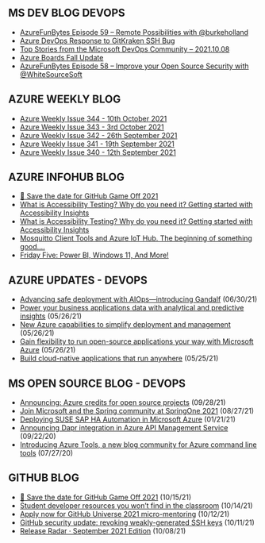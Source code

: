 ## MS DEV BLOG DEVOPS 

<!-- DEVBLOGDEVOPS:START -->
- [AzureFunBytes Episode 59 – Remote Possibilities with @burkeholland](https://devblogs.microsoft.com/devops/azurefunbytes-episode-59-remote-possibilities-with-burkeholland/)
- [Azure DevOps Response to GitKraken SSH Bug](https://devblogs.microsoft.com/devops/azure-devops-response-to-gitkraken-ssh-bug/)
- [Top Stories from the Microsoft DevOps Community – 2021.10.08](https://devblogs.microsoft.com/devops/top-stories-from-the-microsoft-devops-community-2021-10-08/)
- [Azure Boards Fall Update](https://devblogs.microsoft.com/devops/azure-boards-fall-update/)
- [AzureFunBytes Episode 58 – Improve your Open Source Security with @WhiteSourceSoft](https://devblogs.microsoft.com/devops/azurefunbytes-episode-58-improve-your-open-source-security-with-whitesourcesoft/)
<!-- DEVBLOGDEVOPS:END -->


## AZURE WEEKLY BLOG

<!-- AZUREWEEKLY:START -->
- [Azure Weekly Issue 344 - 10th October 2021](https://azureweekly.info/issue-344.html)
- [Azure Weekly Issue 343 - 3rd October 2021](https://azureweekly.info/issue-343.html)
- [Azure Weekly Issue 342 - 26th September 2021](https://azureweekly.info/issue-342.html)
- [Azure Weekly Issue 341 - 19th September 2021](https://azureweekly.info/issue-341.html)
- [Azure Weekly Issue 340 - 12th September 2021](https://azureweekly.info/issue-340.html)
<!-- AZUREWEEKLY:END -->

## AZURE INFOHUB BLOG 

<!-- AZUREINFOHUB:START -->
- [💾 Save the date for GitHub Game Off 2021](https://github.blog/2021-10-15-save-the-date-for-github-game-off-2021/)
- [What is Accessibility Testing? Why do you need it? Getting started with Accessibility Insights](https://techcommunity.microsoft.com/t5/testingspot-blog/what-is-accessibility-testing-why-do-you-need-it-getting-started/ba-p/2850998)
- [What is Accessibility Testing? Why do you need it? Getting started with Accessibility Insights](https://techcommunity.microsoft.com/t5/testingspot-blog/what-is-accessibility-testing-why-do-you-need-it-getting-started/ba-p/2850998)
- [Mosquitto Client Tools and Azure IoT Hub. The beginning of something good....](https://techcommunity.microsoft.com/t5/internet-of-things/mosquitto-client-tools-and-azure-iot-hub-the-beginning-of/ba-p/2824717)
- [Friday Five: Power BI, Windows 11, And More!](https://techcommunity.microsoft.com/t5/microsoft-mvp-award-program-blog/friday-five-power-bi-windows-11-and-more/ba-p/2847851)
<!-- AZUREINFOHUB:END -->


## AZURE UPDATES - DEVOPS 

<!-- AZUREUPDATES:START -->

 - [Advancing safe deployment with AIOps—introducing Gandalf](https://azure.microsoft.com/blog/advancing-safe-deployment-with-aiops-introducing-gandalf/) (06/30/21)
 - [Power your business applications data with analytical and predictive insights](https://azure.microsoft.com/blog/power-your-business-applications-data-with-analytical-and-predictive-insights/) (05/26/21)
 - [New Azure capabilities to simplify deployment and management](https://azure.microsoft.com/blog/new-azure-capabilities-to-simplify-deployment-and-management/) (05/26/21)
 - [Gain flexibility to run open-source applications your way with Microsoft Azure](https://azure.microsoft.com/blog/gain-flexibility-to-run-open-source-applications-your-way-with-microsoft-azure/) (05/26/21)
 - [Build cloud-native applications that run anywhere](https://azure.microsoft.com/blog/build-cloudnative-applications-that-run-anywhere/) (05/25/21)
<!-- AZUREUPDATES:END -->


## MS OPEN SOURCE BLOG - DEVOPS 

<!-- MSOPENSOURCEBLOG:START -->

 - [Announcing: Azure credits for open source projects](https://cloudblogs.microsoft.com/opensource/2021/09/28/announcing-azure-credits-for-open-source-projects/) (09/28/21)
 - [Join Microsoft and the Spring community at SpringOne 2021](https://cloudblogs.microsoft.com/opensource/2021/08/27/join-microsoft-and-the-spring-community-at-springone-2021/) (08/27/21)
 - [Deploying SUSE SAP HA Automation in Microsoft Azure](https://cloudblogs.microsoft.com/opensource/2021/01/21/deploying-suse-sap-ha-automation-in-microsoft-azure/) (01/21/21)
 - [Announcing Dapr integration in Azure API Management Service](https://cloudblogs.microsoft.com/opensource/2020/09/22/announcing-dapr-integration-azure-api-management-service-apim/) (09/22/20)
 - [Introducing Azure Tools, a new blog community for Azure command line tools](https://cloudblogs.microsoft.com/opensource/2020/07/27/introducing-azure-tools-new-tech-community-blog/) (07/27/20)
<!-- MSOPENSOURCEBLOG:END -->


## GITHUB BLOG


<!-- GITHUB:START -->

 - [💾 Save the date for GitHub Game Off 2021](https://github.blog/2021-10-15-save-the-date-for-github-game-off-2021/) (10/15/21)
 - [Student developer resources you won’t find in the classroom](https://github.blog/2021-10-14-student-developer-resources-wont-find-classroom/) (10/14/21)
 - [Apply now for GitHub Universe 2021 micro-mentoring](https://github.blog/2021-10-12-apply-github-universe-2021-micro-mentoring/) (10/12/21)
 - [GitHub security update: revoking weakly-generated SSH keys](https://github.blog/2021-10-11-github-security-update-revoking-weakly-generated-ssh-keys/) (10/11/21)
 - [Release Radar · September 2021 Edition](https://github.blog/2021-10-08-release-radar-aug-2021/) (10/08/21)
<!-- GITHUB:END -->
